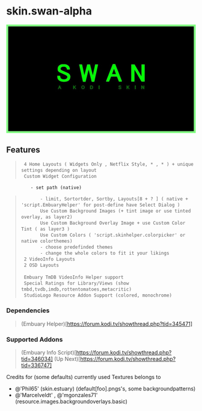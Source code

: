 # skin.swan-alpha
<img src='./resources/fanart.jpg'>

## Features
>
>      4 Home Layouts ( Widgets Only , Netflix Style, * , * ) + unique settings depending on layout
>      Custom Widget Configuration 
			 - set path (native)
>            - limit, Sortortder, Sortby, Layouts[8 + ? ] ( native + 'script.EmbuaryHelper' for post-define have Select Dialog )
>            Use Custom Background Images (+ tint image or use tinted overlay, as layer2)
>            Use Custom Background Overlay Image + use Custom Color Tint ( as layer3 )
>            Use Custom Colors ( 'script.skinhelper.colorpicker' or native colorthemes)
>            - choose predefinded themes
>            - change the whole colors to fit it your likings
>      2 VideoInfo Layouts
>      2 OSD Layouts
>      
>      Embuary TmDB VideoInfo Helper support
>      Special Ratings for Library/Views (show tmbd,tvdb,imdb,rottentomatoes,metacritic)
>      StudioLogo Resource Addon Support (colored, monochrome)
		
### Dependencies
>	(Embuary Helper)[https://forum.kodi.tv/showthread.php?tid=345471]

### Supported Addons
>	(Embuary Info Script)[https://forum.kodi.tv/showthread.php?tid=346034]
>   (Up Next)[https://forum.kodi.tv/showthread.php?tid=336747]

Credits for (some defaults) currently used Textures belongs to
- @'Phil65' (skin.estuary) (default[foo].pngs's, some backgroundpatterns)
- @'Marcelveldt' , @'mgonzales71' (resource.images.backgroundoverlays.basic)

